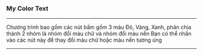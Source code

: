 ### My Color Text

_____
Chương trình bao gồm các nút bấm gồm 3 màu Đỏ, Vàng, Xanh, phân chia thành 2 nhóm là nhóm đổi màu chữ và nhóm đổi màu nền
Bạn có thể nhấn vào các nút này để thay đổi màu chữ hoặc màu nền tương úng
_____
